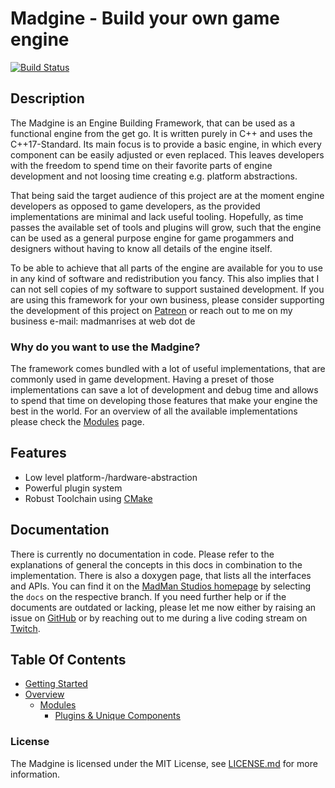# Madgine - Build your own game engine

[![Build Status](http://www.madman-studios.com/jenkins/buildStatus/icon?job=Madgine%2Fmaster)](http://www.madman-studios.com/jenkins/job/Madgine/job/master/)

## Description

The Madgine is an Engine Building Framework, that can be used as a functional engine from the get go. It is written purely in C++ and uses the C++17-Standard. Its main focus is to provide a basic engine, in which every component can be easily adjusted or even replaced. This leaves developers with the freedom to spend time on their favorite parts of engine development and not loosing time creating e.g. platform abstractions. 

That being said the target audience of this project are at the moment engine developers as opposed to game developers, as the provided implementations are minimal and lack useful tooling. Hopefully, as time passes the available set of tools and plugins will grow, such that the engine can be used as a general purpose engine for game progammers and designers without having to know all details of the engine itself.

To be able to achieve that all parts of the engine are available for you to use in any kind of software and redistribution you fancy. This also implies that I can not sell copies of my software to support sustained development. If you are using this framework for your own business, please consider supporting the development of this project on [Patreon][] or reach out to me on my business e-mail: madmanrises at web dot de

### Why do you want to use the Madgine?

The framework comes bundled with a lot of useful implementations, that are commonly used in game development. Having a preset of those implementations can save a lot of development and debug time and allows to spend that time on developing those features that make your engine the best in the world. For an overview of all the available implementations please check the [Modules][] page.

## Features

* Low level platform-/hardware-abstraction
* Powerful plugin system
* Robust Toolchain using [CMake][]

## Documentation

There is currently no documentation in code. Please refer to the explanations of general the concepts in this docs in combination to the implementation. There is also a doxygen page, that lists all the interfaces and APIs. You can find it on the [MadMan Studios homepage][Studio] by selecting the `docs` on the respective branch. If you need further help or if the documents are outdated or lacking, please let me now either by raising an issue on [GitHub][] or by reaching out to me during a live coding stream on [Twitch][].

## Table Of Contents

* [Getting Started][]
* [Overview][]
    * [Modules][]
        * [Plugins & Unique Components][]


### License

The Madgine is licensed under the MIT License, see [LICENSE.md][] for more information.

[Studio]: http://www.madman-studios.com
[CMake]: https://www.cmake.org
[GitHub]: https://github.com/MadManRises/Madgine/issues
[Twitch]: https://www.twitch.tv/madmanrises
[Patreon]: https://www.patreon.com/madmanstudios

[Getting Started]: gettingStarted.md
[Overview]: overview.md
[Plugins & Unique Components]: plugins.md
[Modules]: modules.md
[LICENSE.md]: ../LICENSE.md